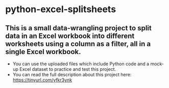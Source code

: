 # python-excel-splitsheets
## This is a small data-wrangling project to split data in an Excel workbook into different worksheets using a column as a filter, all in a single Excel workbook.

- You can use the uploaded files which include Python code and a mock-up Excel dataset to practice and test this project. 
- You can read the full description about this project here: https://tinyurl.com/yfkr3ynk
